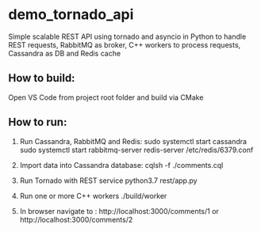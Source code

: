 # demo_tornado_api
Simple scalable REST API using tornado and asyncio in Python to handle REST requests,  RabbitMQ as broker, C++ workers to process requests, Cassandra as DB and Redis cache

How to build:
---------------------
Open VS Code from project root folder and build via CMake

How to run:
---------------------
1. Run Cassandra, RabbitMQ and Redis:
sudo systemctl start cassandra
sudo systemctl start rabbitmq-server
redis-server /etc/redis/6379.conf

2. Import data into Cassandra database:
cqlsh -f ./comments.cql

3. Run Tornado with REST service
python3.7 rest/app.py

4. Run one or more C++ workers
./build/worker

5. In browser navigate to :
http://localhost:3000/comments/1 or
http://localhost:3000/comments/2


